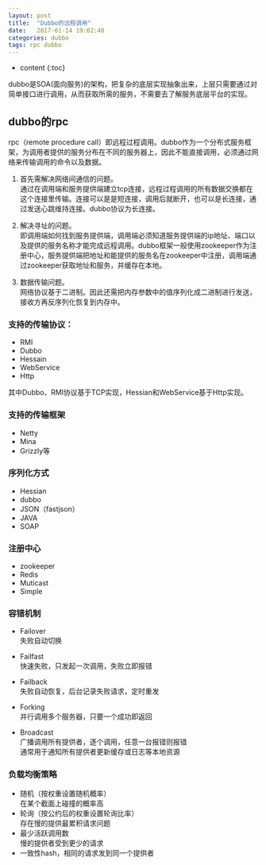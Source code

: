 ```yaml
---
layout: post
title:  "Dubbo的远程调用"
date:   2017-01-14 19:02:48
categories: dubbo
tags: rpc dubbo
---
```


* content
{:toc}

dubbo是SOA(面向服务)的架构，把复杂的底层实现抽象出来，上层只需要通过对简单接口进行调用，从而获取所需的服务，不需要去了解服务底层平台的实现。  





## dubbo的rpc  

rpc（remote procedure call）即远程过程调用。dubbo作为一个分布式服务框架，为调用者提供的服务分布在不同的服务器上，因此不能直接调用，必须通过网络来传输调用的命令以及数据。  

1. 首先需解决网络间通信的问题。  
    通过在调用端和服务提供端建立tcp连接，远程过程调用的所有数据交换都在这个连接里传输。连接可以是是短连接，调用后就断开，也可以是长连接，通过发送心跳维持连接。dubbo协议为长连接。 

2. 解决寻址的问题。  
    即调用端如何找到服务提供端，调用端必须知道服务提供端的ip地址、端口以及提供的服务名称才能完成远程调用。dubbo框架一般使用zookeeper作为注册中心，服务提供端把地址和能提供的服务名在zookeeper中注册，调用端通过zookeeper获取地址和服务，并缓存在本地。  

3. 数据传输问题。  
    网络协议基于二进制。因此还需把内存参数中的值序列化成二进制进行发送，接收方再反序列化恢复到内存中。  

### 支持的传输协议：  

* RMI  
* Dubbo
* Hessain    
* WebService   
* Http    

其中Dubbo、RMI协议基于TCP实现，Hessian和WebService基于Http实现。  

### 支持的传输框架  

* Netty  
* Mina  
* Grizzly等   


### 序列化方式  

* Hessian
* dubbo  
* JSON（fastjson）  
* JAVA  
* SOAP  

### 注册中心  

* zookeeper  
* Redis  
* Muticast  
* Simple  

### 容错机制 

* Failover  
    失败自动切换  

* Failfast  
    快速失败，只发起一次调用，失败立即报错  

* Failback  
    失败自动恢复，后台记录失败请求，定时重发  

* Forking  
    并行调用多个服务器，只要一个成功即返回  

* Broadcast  
    广播调用所有提供者，逐个调用，任意一台报错则报错  
    通常用于通知所有提供者更新缓存或日志等本地资源 



### 负载均衡策略  

* 随机（按权重设置随机概率）  
    在某个截面上碰撞的概率高
* 轮询（按公约后的权重设置轮询比率）  
    存在慢的提供最累积请求问题  
* 最少活跃调用数  
    慢的提供者受到更少的请求  
* 一致性hash，相同的请求发到同一个提供者  






